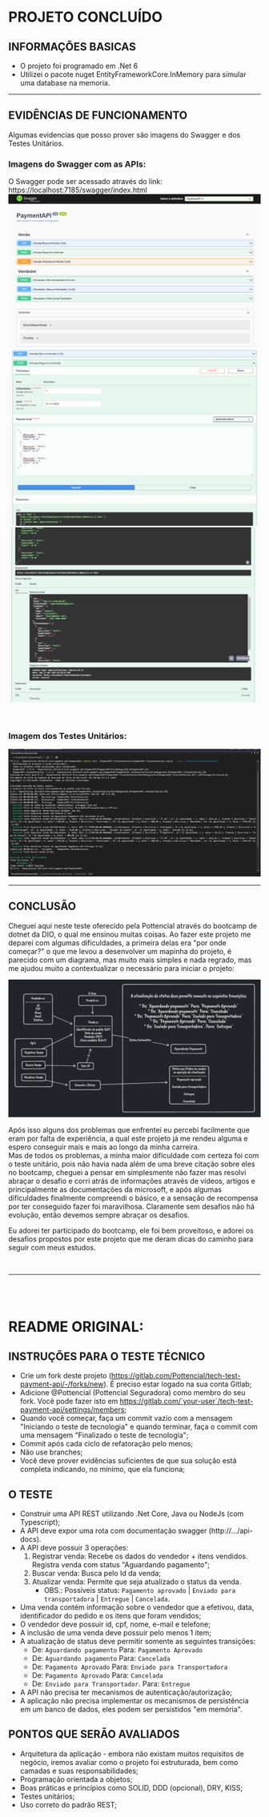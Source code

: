# PROJETO CONCLUÍDO
## INFORMAÇÕES BASICAS
- O projeto foi programado em .Net 6
- Utilizei o pacote nuget EntityFrameworkCore.InMemory para simular uma database na memoria.

---

## EVIDÊNCIAS DE FUNCIONAMENTO
Algumas evidencias que posso prover são imagens do Swagger e dos Testes Unitários.

### Imagens do Swagger com as APIs: 

O Swagger pode ser acessado através do link: https://localhost:7185/swagger/index.html 
![EvidenciaSwagger](imgs/EvidenciaSwagger.png)   
![EvidenciaMetodoPost](imgs/EvidenciaSwaggerMetodoPost.png)  
![EvidenciaMetodoPost2](imgs/EvidenciaSwaggerMetodoPost2.png)  

</br>

### Imagem dos Testes Unitários:  
![EvidenciaTestesUnitarios](imgs/EvidenciaTesteUnitario.png)

---

## CONCLUSÃO 
Cheguei aqui neste teste oferecido pela Pottencial através do bootcamp de dotnet da DIO, o qual me ensinou muitas coisas. Ao fazer este projeto me deparei com algumas dificuldades, a primeira delas era "por onde começar?" o que me levou a desenvolver um mapinha do projeto, é parecido com um diagrama, mas muito mais simples e nada regrado, mas me ajudou muito a contextualizar o necessário para iniciar o projeto:  

![MapaProjeto](imgs/MapaMentalProjeto.png)  

Após isso alguns dos problemas que enfrentei eu percebi facilmente que eram por falta de experiência, a qual este projeto já me rendeu alguma e espero conseguir mais e mais ao longo da minha carreira.  
Mas de todos os problemas, a minha maior dificuldade com certeza foi com o teste unitário, pois não havia nada além de uma breve citação sobre eles no bootcamp, cheguei a pensar em simplesmente não fazer mas resolvi abraçar o desafio e corri atrás de informações através de vídeos, artigos e principalmente as documentações da microsoft, e após algumas dificuldades finalmente compreendi o básico, e a sensação de recompensa por ter conseguido fazer foi maravilhosa. Claramente sem desafios não há evolução, então devemos sempre abraçar os desafios.    

Eu adorei ter participado do bootcamp, ele foi bem proveitoso, e adorei os desafios propostos por este projeto que me deram dicas do caminho para seguir com meus estudos.

</br>  

---  

</br>  

</br>  



# README ORIGINAL:
## INSTRUÇÕES PARA O TESTE TÉCNICO

- Crie um fork deste projeto (https://gitlab.com/Pottencial/tech-test-payment-api/-/forks/new). É preciso estar logado na sua conta Gitlab;
- Adicione @Pottencial (Pottencial Seguradora) como membro do seu fork. Você pode fazer isto em  https://gitlab.com/`your-user`/tech-test-payment-api/settings/members;
 - Quando você começar, faça um commit vazio com a mensagem "Iniciando o teste de tecnologia" e quando terminar, faça o commit com uma mensagem "Finalizado o teste de tecnologia";
 - Commit após cada ciclo de refatoração pelo menos;
 - Não use branches;
 - Você deve prover evidências suficientes de que sua solução está completa indicando, no mínimo, que ela funciona;

## O TESTE
- Construir uma API REST utilizando .Net Core, Java ou NodeJs (com Typescript);
- A API deve expor uma rota com documentação swagger (http://.../api-docs).
- A API deve possuir 3 operações:
  1) Registrar venda: Recebe os dados do vendedor + itens vendidos. Registra venda com status "Aguardando pagamento";
  2) Buscar venda: Busca pelo Id da venda;
  3) Atualizar venda: Permite que seja atualizado o status da venda.
     * OBS.: Possíveis status: `Pagamento aprovado` | `Enviado para transportadora` | `Entregue` | `Cancelada`.
- Uma venda contém informação sobre o vendedor que a efetivou, data, identificador do pedido e os itens que foram vendidos;
- O vendedor deve possuir id, cpf, nome, e-mail e telefone;
- A inclusão de uma venda deve possuir pelo menos 1 item;
- A atualização de status deve permitir somente as seguintes transições: 
  - De: `Aguardando pagamento` Para: `Pagamento Aprovado`
  - De: `Aguardando pagamento` Para: `Cancelada`
  - De: `Pagamento Aprovado` Para: `Enviado para Transportadora`
  - De: `Pagamento Aprovado` Para: `Cancelada`
  - De: `Enviado para Transportador`. Para: `Entregue`
- A API não precisa ter mecanismos de autenticação/autorização;
- A aplicação não precisa implementar os mecanismos de persistência em um banco de dados, eles podem ser persistidos "em memória".

## PONTOS QUE SERÃO AVALIADOS
- Arquitetura da aplicação - embora não existam muitos requisitos de negócio, iremos avaliar como o projeto foi estruturada, bem como camadas e suas responsabilidades;
- Programação orientada a objetos;
- Boas práticas e princípios como SOLID, DDD (opcional), DRY, KISS;
- Testes unitários;
- Uso correto do padrão REST;
